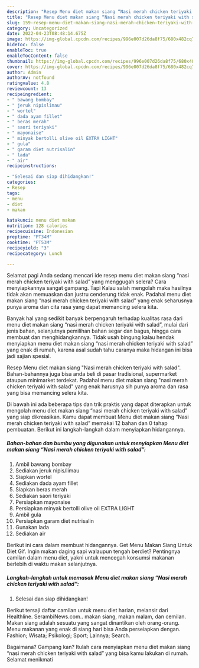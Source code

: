 ```yaml
---
description: "Resep Menu diet makan siang “Nasi merah chicken teriyaki with salad” Anti Gagal"
title: "Resep Menu diet makan siang “Nasi merah chicken teriyaki with salad” Anti Gagal"
slug: 159-resep-menu-diet-makan-siang-nasi-merah-chicken-teriyaki-with-salad-anti-gagal
category: Uncategorized
date: 2022-04-23T08:48:14.675Z
image: https://img-global.cpcdn.com/recipes/996e007d26da8f75/680x482cq70/menu-diet-makan-siang-nasi-merah-chicken-teriyaki-with-salad-foto-resep-utama.jpg
hideToc: false
enableToc: true
enableTocContent: false
thumbnail: https://img-global.cpcdn.com/recipes/996e007d26da8f75/680x482cq70/menu-diet-makan-siang-nasi-merah-chicken-teriyaki-with-salad-foto-resep-utama.jpg
cover: https://img-global.cpcdn.com/recipes/996e007d26da8f75/680x482cq70/menu-diet-makan-siang-nasi-merah-chicken-teriyaki-with-salad-foto-resep-utama.jpg
author: Admin
authorAv: notfound
ratingvalue: 4.8
reviewcount: 13
recipeingredient:
- " bawang bombay"
- " jeruk nipislimau"
- " wortel"
- " dada ayam fillet"
- " beras merah"
- " saori teriyaki"
- " mayonaise"
- " minyak bertolli olive oil EXTRA LIGHT"
- " gula"
- " garam diet nutrisalin"
- " lada"
- " air"
recipeinstructions:

- "Selesai dan siap dihidangkan!"
categories:
- Resep
tags:
- menu
- diet
- makan

katakunci: menu diet makan 
nutrition: 128 calories
recipecuisine: Indonesian
preptime: "PT34M"
cooktime: "PT53M"
recipeyield: "3"
recipecategory: Lunch

---
```



Selamat pagi Anda sedang mencari ide resep menu diet makan siang “nasi merah chicken teriyaki with salad” yang menggugah selera? Cara menyiapkannya sangat gampang. Tapi Kalau salah mengolah maka hasilnya tidak akan memuaskan dan justru cenderung tidak enak. Padahal menu diet makan siang “nasi merah chicken teriyaki with salad” yang enak seharusnya punya aroma dan cita rasa yang dapat memancing selera kita.


Banyak hal yang sedikit banyak berpengaruh terhadap kualitas rasa dari menu diet makan siang “nasi merah chicken teriyaki with salad”, mulai dari jenis bahan, selanjutnya pemilihan bahan segar dan bagus, hingga cara membuat dan menghidangkannya. Tidak usah bingung kalau hendak menyiapkan menu diet makan siang “nasi merah chicken teriyaki with salad” yang enak di rumah, karena asal sudah tahu caranya maka hidangan ini bisa jadi sajian spesial.

Resep Menu diet makan siang &#34;Nasi merah chicken teriyaki with salad&#34;. Bahan-bahannya juga bisa anda beli di pasar tradisional, supermarket ataupun minimarket terdekat. Padahal menu diet makan siang &#34;nasi merah chicken teriyaki with salad&#34; yang enak harusnya sih punya aroma dan rasa yang bisa memancing selera kita.


Di bawah ini ada beberapa tips dan trik praktis yang dapat diterapkan untuk mengolah menu diet makan siang “nasi merah chicken teriyaki with salad” yang siap dikreasikan. Kamu dapat membuat Menu diet makan siang “Nasi merah chicken teriyaki with salad” memakai 12 bahan dan 0 tahap pembuatan. Berikut ini langkah-langkah dalam menyiapkan hidangannya.

<!--inarticleads1-->

##### Bahan-bahan dan bumbu yang digunakan untuk menyiapkan Menu diet makan siang “Nasi merah chicken teriyaki with salad”:

1. Ambil  bawang bombay
1. Sediakan  jeruk nipis/limau
1. Siapkan  wortel
1. Sediakan  dada ayam fillet
1. Siapkan  beras merah
1. Sediakan  saori teriyaki
1. Persiapkan  mayonaise
1. Persiapkan  minyak bertolli olive oil EXTRA LIGHT
1. Ambil  gula
1. Persiapkan  garam diet nutrisalin
1. Gunakan  lada
1. Sediakan  air


Berikut ini cara dalam membuat hidangannya. Get Menu Makan Siang Untuk Diet Gif. Ingin makan daging sapi walaupun tengah berdiet? Pentingnya camilan dalam menu diet, yakni untuk mencegah konsumsi makanan berlebih di waktu makan selanjutnya. 

<!--inarticleads2-->

##### Langkah-langkah untuk memasak Menu diet makan siang “Nasi merah chicken teriyaki with salad”:


1. Selesai dan siap dihidangkan!

Berikut tersaji daftar camilan untuk menu diet harian, melansir dari Healthline. SerambiNews.com.. makan siang, makan malam, dan cemilan. Makan siang adalah sesuatu yang sangat dinantikan oleh orang-orang. Menu makanan yang enak di siang hari bisa Anda perseiapkan dengan. Fashion; Wisata; Psikologi; Sport; Lainnya; Search. 

Bagaimana? Gampang kan? Itulah cara menyiapkan menu diet makan siang “nasi merah chicken teriyaki with salad” yang bisa kamu lakukan di rumah. Selamat menikmati
